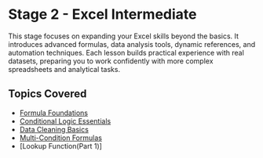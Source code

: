 # Stage 2 - Excel Intermediate  

This stage focuses on expanding your Excel skills beyond the basics. It introduces advanced formulas, data analysis tools, dynamic references, and automation techniques. Each lesson builds practical experience with real datasets, preparing you to work confidently with more complex spreadsheets and analytical tasks.  

## Topics Covered  
- [Formula Foundations](./Formula_Foundations/)
- [Conditional Logic Essentials](./Conditional_Logic_Essentials/)
- [Data Cleaning Basics](./Data_Cleaning_Basics/)
- [Multi-Condition Formulas](./Multi_Condition_Formulas/)
- [Lookup Function(Part 1)]
